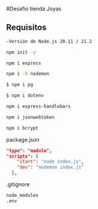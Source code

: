 #Desafio tienda Joyas

## Requisitos

```sh
-Versión de Node.js 20.11 / 21.2
```

```sh
npm init -y
```

```sh
npm i express
```

```sh
npm i -D nodemon
```

```sh
$ npm i pg
```

```sh
$ npm i dotenv
```

```sh
npm i express-handlebars
```

```sh
npm i jsonwebtoken
```

```sh
npm i bcrypt
```

package.json

```json
"type": "module",
"scripts": {
    "start": "node index.js",
    "dev": "nodemon index.js"
  },
```

.gitignore

```sh
node_modules
.env
```
